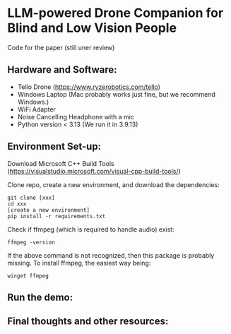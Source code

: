 # LLM-powered Drone Companion for Blind and Low Vision People


Code for the paper (still uner review)

## Hardware and Software: 
- Tello Drone (https://www.ryzerobotics.com/tello)
- Windows Laptop (Mac probably works just fine, but we recommend Windows.)
- WiFi Adapter
- Noise Cancelling Headphone with a mic
- Python version < 3.13 (We run it in 3.9.13) 

## Environment Set-up: 
Download Microsoft C++ Build Tools (https://visualstudio.microsoft.com/visual-cpp-build-tools/) 

Clone repo, create a new environment, and download the dependencies: 
```
git clone [xxx]
cd xxx
[create a new environment]
pip install -r requirements.txt
```

Check if ffmpeg (which is required to handle audio) exist:
```
ffmpeg -version
```
If the above command is not recognized, then this package is probably missing. To install ffmpeg, the easiest way being:

```
winget ffmpeg
```


## Run the demo:

## Final thoughts and other resources:

